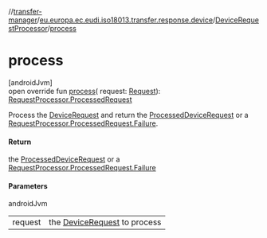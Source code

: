 //[transfer-manager](../../../index.md)/[eu.europa.ec.eudi.iso18013.transfer.response.device](../index.md)/[DeviceRequestProcessor](index.md)/[process](process.md)

# process

[androidJvm]\
open override fun [process](process.md)(
request: [Request](../../eu.europa.ec.eudi.iso18013.transfer.response/-request/index.md)): [RequestProcessor.ProcessedRequest](../../eu.europa.ec.eudi.iso18013.transfer.response/-request-processor/-processed-request/index.md)

Process the [DeviceRequest](../-device-request/index.md) and return
the [ProcessedDeviceRequest](../-processed-device-request/index.md) or
a [RequestProcessor.ProcessedRequest.Failure](../../eu.europa.ec.eudi.iso18013.transfer.response/-request-processor/-processed-request/-failure/index.md).

#### Return

the [ProcessedDeviceRequest](../-processed-device-request/index.md) or
a [RequestProcessor.ProcessedRequest.Failure](../../eu.europa.ec.eudi.iso18013.transfer.response/-request-processor/-processed-request/-failure/index.md)

#### Parameters

androidJvm

|         |                                                             |
|---------|-------------------------------------------------------------|
| request | the [DeviceRequest](../-device-request/index.md) to process |
